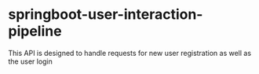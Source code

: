 # springboot-user-interaction-pipeline
This API is designed to handle requests for new user registration as well as the user login 
